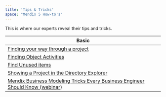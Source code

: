 ```yaml
---
title: 'Tips & Tricks'
space: "Mendix 5 How-to's"
---
```


This is where our experts reveal their tips and tricks.

| Basic
| ---------------------------------
| [Finding your way through a project](/howtogeneral/tips/finding-your-way-through-a-project)
| [Finding Object Activities](/howtogeneral/tips/finding-object-activities)
| [Find Unused items](/howtogeneral/tips/finding-unused-items)
| [Showing a Project in the Directory Explorer](/howtogeneral/tips/showing-a-project-in-the-directory-in-explorer)
| [Mendix Business Modeling Tricks Every Business Engineer Should Know (webinar)](http://www.mendix.com/videos/mendix-business-modeling-tricks-every-business-engineer-know-bailey-everitt-mendix-solutions-consultant/)
